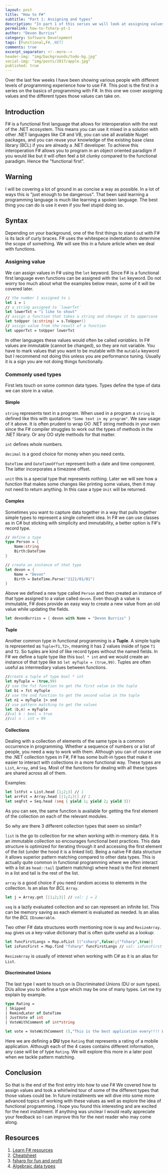 ```yaml
---
layout: post
title: "How to F#"
subtitle: "Part 1: Assigning and types"
description: "In part 1 of this series we will look at assigning values and at some of the common types used when programming"
permalink: how-to-fsharp-pt-1
author: "Devon Burriss"
category: Software Development
tags: [Functional,F#,.NET]
comments: true
excerpt_separator: <!--more-->
header-img: "img/backgrounds/todo-bg.jpg"
social-img: "img/posts/2017/apple.jpg"
published: true
---
```

Over the last few weeks I have been showing various people with different levels of programming experience how to use F#. This post is the first in a series on the basics of programming with F#. In this one we cover assigning values and the different types those values can take on.

## Introduction

F# is a functional first language that allows for interoperation with the rest of the .NET ecosystem. This means you can use it mixed in a solution with other .NET languages like C# and VB, you can use all available Nuget packages, and you can reuse your knowledge of the existing base class library (BCL) if you are already a .NET developer. To achieve this interoperation F# allows you to program in an object oriented paradigm if you would like but it will often feel a bit clunky compared to the functional paradigm. Hence the "functional first".

## Warning

I will be covering a lot of ground in as concise a way as possible. In a lot of ways this is "just enough to be dangerous". That been said learning a programming language is much like learning a spoken language. The best thing you can do is use it even if you feel stupid doing so.

## Syntax

Depending on your background, one of the first things to stand out with F# is its lack of curly braces. F# uses the whitespece indentation to determine the scope of something. We will see this in a future article when we deal with functions.

### Assigning value

We can assign values in F# using the `let` keyword. Since F# is a functional first language even functions can be assigned with the `let` keyword. Do not worry too much about what the examples below mean, some of it will be covered later.

```fsharp
// the number 1 assigned to i
let i = 1
// a string assigned to `lowerTxt`
let lowerTxt = "i like to shout"
// assign a function that takes a string and changes it to uppercase
let toUpper (s:string) = s.ToUpper()
// assign value from the result of a function
let upperTxt = toUpper lowerTxt
```

In other languages these values would often be called *variables*. In F# values are immutable (cannot be changed), so they are not variable. You have to mark values that you want to be mutable with the `mutable` keyword but I recommend not doing this unless you are performance tuning. Usually it is a sign you are not doing things functionally.

### Commonly used types

First lets touch on some common data types. Types define the type of data we can store in a value.

#### Simple

`string` represents text in a program. When used in a program a `string` is defined like this with quotations `"Some text in my program"`. We saw usage of it above. It is often prudent to wrap OO .NET string methods in your own since the F# compiler struggles to work out the types of methods in the .NET library. Or any OO style methods for that matter.

`int` defines whole numbers.

`decimal` is a good choice for money when you need cents.

`DateTime` and `DateTimeOffset` represent both a date and time component. The latter incorporates a timezone offset.

`unit` this is a special type that represents nothing. Later we will see how a function that makes some changes like printing some values, then it may not need to return anything. In this case a type `Unit` will be returned.

#### Complex

Sometimes you want to capture data together in a way that pulls together simple types to represent a single coherent idea. In F# we can use classes as in C# but sticking with simplicity and immutability, a better option is F#'s record type.

```fsharp
// define a type
type Person = {
    Name:string
    Birth:DateTime
}

// create an instance of that type
let devon = {
    Name = "Devon"
    Birth = DateTime.Parse("2121/01/01")
}
```

Above we defined a new type called `Person` and then created an instance of that type assigned to a value called `devon`.
Even though a value is immutable, F# does provide an easy way to create a new value from an old value while updating the fields.

```fsharp
let devonBurriss = { devon with Name = "Devon Burriss" }
```

#### Tuple

Another common type in functional programming is a **Tuple**. A simple tuple is represented as `Tuple<T1,T2>`, meaning it has 2 values inside of type `T1` and `T2`. So tuples are kind of like record types without the named fields. In F# we define a tuple type like this `bool * int` and we would create an instance of that type like so `let myTuple = (true,99)`. Tuples are often useful as intermediary values between functions.

```fsharp
//create a tuple of type bool * int
let myTuple = (true,99)
// use the fst function to get the first value in the tuple
let b1 = fst myTuple
// use the snd function to get the second value in the tuple
let n1 = myTuple |> snd
// use pattern matching to get the values
let (b,n) = myTuple
//val b : bool = true
//val n : int = 99
```

#### Collections

Dealing with a collection of elements of the same type is a common occurrence in programming. Whether a sequence of numbers or a list of people, you need a way to work with them. Although you can of course use the .NET collection types in F#, F# has some built-in types that make it easier to interact with collections in a more functional way. These types are `List`, `Array`, and `Seq`. Most of the functions for dealing with all these types are shared across all of them.

Examples:

```fsharp
let lstFst = List.head [1;2;3] // 1
let arrFst = Array.head [|1;2;3|] // 1
let seqFst = Seq.head (seq { yield 1; yield 2; yield 3})
```

As you can see, the same function is available for getting the first element of the collection on each of the relevant modules.

So why are there 3 different collection types that seem so similar?

`list` is the go to collection for me when working with in-memory data. It is an immutable collection so encourages functional best practices. This data structure is optimized for iterating through it and accessing the first element of the list (under the hood it is a linked list). Being a native F# data structure it allows superior pattern matching compared to other data types. This is actually quite common in functional programming where we often interact with a list as `head::tail` (pattern matching) where head is the first element in a list and tail is the rest of the list.

`array` is a good choice if you need random access to elements in the collection. Is an alias for *BCL* `Array`.

```fsharp
let j = Array.get [|1;2;3|] // val: j = 2
```

`seq` is a lazily evaluated collection and so can represent an infinite list. This can be memory saving as each element is evaluated as needed. Is an alias for the *BCL* `IEnumerable`.

Two other F# data structures worth mentioning now is `map` and `ResizeArray`. `map` gives us a key-value dictionary that is often quite useful as a lookup:

```fsharp
let funcFirstLangs = Map.ofList [("csharp",false);("fsharp",true)]
let isFuncFirst = Map.find "fsharp" funcFirstLangs // val: isFuncFirst = true
```

`ResizeArray` is usually of interest when working with C# as it is an alias for `List`.

#### Discriminated Unions

The last type I want to touch on is Discriminated Unions (DU or sum types). DUs allow you to define a type which may be one of many types. Let me try explain by example.

```fsharp
type Rating =
| Skipped
| RemindLater of DateTime
| JustVote of int
| VoteWithComment of int*string

let vote = VoteWithComment (5,"This is the best application every!!!! Worth every cent!")
```

Here we are defining a **DU** type `Rating` that represents a rating of a mobile application. Although each of the 4 cases contains different information, any case will be of type `Rating`. We will explore this more in a later post when we tackle pattern matching.

## Conclusion

So that is the end of the first entry into how to use F# We covered how to assign values and took a whirlwind tour of some of the different types that those values could be. In future installments we will dive into some more advanced topics of working with these values as well as explore the idea of functional programming. I hope you found this interesting and are excited for the next installment. If anything was unclear I would really appreciate your feedback so I can improve this for the next reader who may come along.

## Resources

1. [Learn F# resources](https://fsharp.org/learn.html)
1. [Cheatsheet](http://dungpa.github.io/fsharp-cheatsheet/)
1. [fsharp for fun and profit](https://fsharpforfunandprofit.com/posts/list-module-functions/)
1. [Algebraic data types](https://en.wikipedia.org/wiki/Algebraic_data_type)